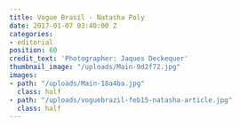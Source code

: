```yaml
---
title: Vogue Brasil - Natasha Poly
date: 2017-01-07 03:40:00 Z
categories:
- editorial
position: 60
credit_text: 'Photographer: Jaques Deckequer'
thumbnail_image: "/uploads/Main-9d2f72.jpg"
images:
- path: "/uploads/Main-18a4ba.jpg"
  class: half
- path: "/uploads/voguebrazil-feb15-natasha-article.jpg"
  class: half
---
```


